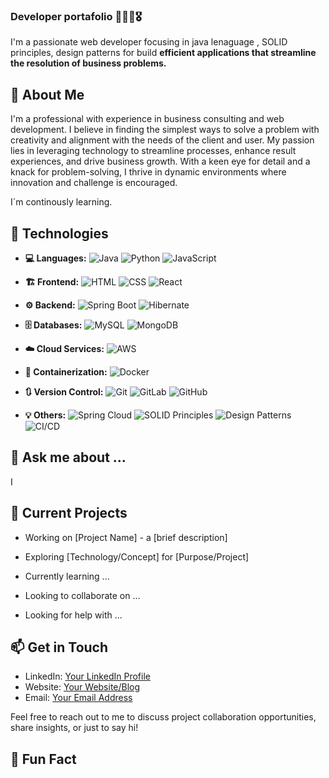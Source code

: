 ### Developer portafolio 🚀💸💡🎖️

I'm a passionate web developer focusing in java lenaguage , SOLID principles, design patterns for build **efficient applications that streamline the resolution of business problems.**

## 🚀 About Me

I'm a professional with experience in business consulting and web development. I believe in finding the simplest ways to solve a problem with creativity and alignment with the needs of the client and user.
My passion lies in leveraging technology to streamline processes, enhance result experiences, and drive business growth. With a keen eye for detail and a knack for problem-solving, I thrive in dynamic environments where innovation and challenge is encouraged.

I´m continously learning.


## 🔧 Technologies
- **:computer: Languages:**  ![Java](https://img.shields.io/badge/Java-FF0000?style=for-the-badge&logo=java&logoColor=white&labelColor=black) ![Python](https://img.shields.io/badge/Python-3776AB?style=for-the-badge&logo=python&logoColor=white&labelColor=black) ![JavaScript](https://img.shields.io/badge/JavaScript-F7DF1E?style=for-the-badge&logo=javascript&logoColor=yellow&labelColor=black)
- **:building_construction: Frontend:**  ![HTML](https://img.shields.io/badge/HTML5-E34F26?style=for-the-badge&logo=html5&logoColor=white&labelColor=black) ![CSS](https://img.shields.io/badge/CSS3-1572B6?style=for-the-badge&logo=css3&logoColor=white&labelColor=black) ![React](https://img.shields.io/badge/React-61DAFB?style=for-the-badge&logo=react&logoColor=white&labelColor=black)

- **:gear: Backend:**  ![Spring Boot](https://img.shields.io/badge/Spring_Boot-6DB33F?style=for-the-badge&logo=spring-boot&labelColor=black) ![Hibernate](https://img.shields.io/badge/Hibernate-59666C?style=for-the-badge&logo=hibernate&labelColor=black)
- **:file_cabinet: Databases:**  ![MySQL](https://img.shields.io/badge/MySQL-4479A1?style=for-the-badge&logo=mysql&logoColor=white&labelColor=black) ![MongoDB](https://img.shields.io/badge/MongoDB-47A248?style=for-the-badge&logo=mongodb&logoColor=white&labelColor=black)
- **:cloud: Cloud Services:**  ![AWS](https://img.shields.io/badge/AWS-232F3E?style=for-the-badge&logo=amazon-aws&logoColor=white&labelColor=black)
- **:whale: Containerization:**  ![Docker](https://img.shields.io/badge/Docker-2496ED?style=for-the-badge&logo=docker&logoColor=white&labelColor=black)
- **:arrows_clockwise: Version Control:**  ![Git](https://img.shields.io/badge/Git-F05032?style=for-the-badge&logo=git&logoColor=white&labelColor=black) ![GitLab](https://img.shields.io/badge/GitLab-FCA121?style=for-the-badge&logo=gitlab&logoColor=white&labelColor=black) ![GitHub](https://img.shields.io/badge/GitHub-181717?style=for-the-badge&logo=github&logoColor=white&labelColor=black)
- **:bulb: Others:**  ![Spring Cloud](https://img.shields.io/badge/Spring_Cloud-6DB33F?style=for-the-badge&logo=spring-cloud&logoColor=green&labelColor=black) ![SOLID Principles](https://img.shields.io/badge/SOLID_Principles-007396?style=for-the-badge&labelColor=black) ![Design Patterns](https://img.shields.io/badge/Design_Patterns-757575?style=for-the-badge&labelColor=black) ![CI/CD](https://img.shields.io/badge/CI%2FCD-0170FE?style=for-the-badge&logo=github-actions&logoColor=white&labelColor=black)

## 💬 Ask me about ...




I 

## 🌱 Current Projects

- Working on [Project Name] - a [brief description]
  
- Exploring [Technology/Concept] for [Purpose/Project]
  
- Currently learning ...
  
- Looking to collaborate on ...
  
- Looking for help with ...

## 📫 Get in Touch

- LinkedIn: [Your LinkedIn Profile](https://www.linkedin.com/in/sebastiantorres2121/)
- Website: [Your Website/Blog](https://www.yourwebsite.com)
- Email: [Your Email Address](mailto:str9371@gmail.com)

Feel free to reach out to me to discuss project collaboration opportunities, share insights, or just to say hi!

## 💬 Fun Fact




